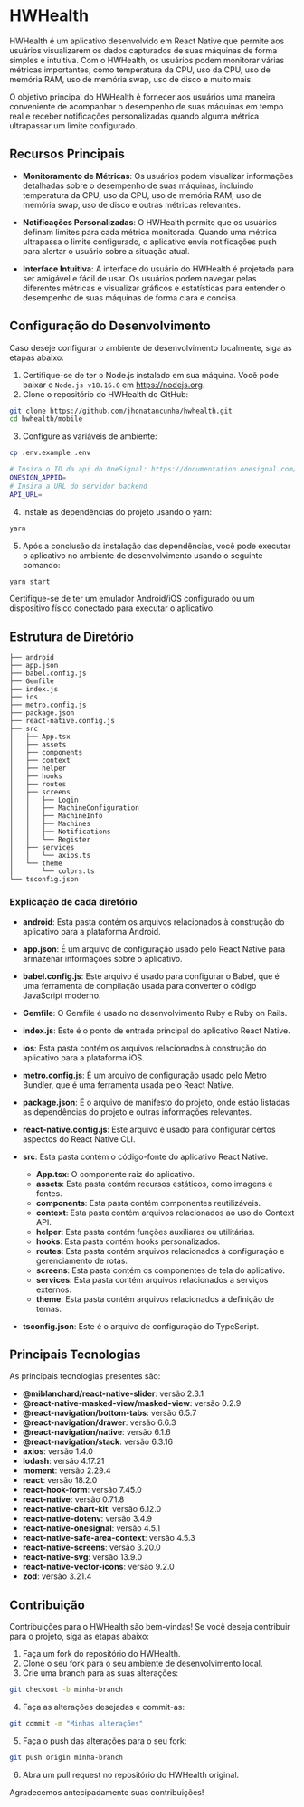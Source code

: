 # HWHealth

HWHealth é um aplicativo desenvolvido em React Native que permite aos usuários visualizarem os dados capturados de suas máquinas de forma simples e intuitiva. Com o HWHealth, os usuários podem monitorar várias métricas importantes, como temperatura da CPU, uso da CPU, uso de memória RAM, uso de memória swap, uso de disco e muito mais.

O objetivo principal do HWHealth é fornecer aos usuários uma maneira conveniente de acompanhar o desempenho de suas máquinas em tempo real e receber notificações personalizadas quando alguma métrica ultrapassar um limite configurado.

## Recursos Principais

- **Monitoramento de Métricas**: Os usuários podem visualizar informações detalhadas sobre o desempenho de suas máquinas, incluindo temperatura da CPU, uso da CPU, uso de memória RAM, uso de memória swap, uso de disco e outras métricas relevantes.

- **Notificações Personalizadas**: O HWHealth permite que os usuários definam limites para cada métrica monitorada. Quando uma métrica ultrapassa o limite configurado, o aplicativo envia notificações push para alertar o usuário sobre a situação atual.

- **Interface Intuitiva**: A interface do usuário do HWHealth é projetada para ser amigável e fácil de usar. Os usuários podem navegar pelas diferentes métricas e visualizar gráficos e estatísticas para entender o desempenho de suas máquinas de forma clara e concisa.


## Configuração do Desenvolvimento

Caso deseje configurar o ambiente de desenvolvimento localmente, siga as etapas abaixo:

1. Certifique-se de ter o Node.js instalado em sua máquina. Você pode baixar o `Node.js v18.16.0` em https://nodejs.org.
2. Clone o repositório do HWHealth do GitHub:

```bash
git clone https://github.com/jhonatancunha/hwhealth.git
cd hwhealth/mobile
```

3. Configure as variáveis de ambiente:

```bash
cp .env.example .env
```

```bash
# Insira o ID da api do OneSignal: https://documentation.onesignal.com/docs/keys-and-ids
ONESIGN_APPID=
# Insira a URL do servidor backend
API_URL=
```


4. Instale as dependências do projeto usando o yarn:

```bash
yarn
```

5. Após a conclusão da instalação das dependências, você pode executar o aplicativo no ambiente de desenvolvimento usando o seguinte comando:

```bash
yarn start
```

Certifique-se de ter um emulador Android/iOS configurado ou um dispositivo físico conectado para executar o aplicativo.


## Estrutura de Diretório

```
├── android
├── app.json
├── babel.config.js
├── Gemfile
├── index.js
├── ios
├── metro.config.js
├── package.json
├── react-native.config.js
├── src
│   ├── App.tsx
│   ├── assets
│   ├── components
│   ├── context
│   ├── helper
│   ├── hooks
│   ├── routes
│   ├── screens
│   │   ├── Login
│   │   ├── MachineConfiguration
│   │   ├── MachineInfo
│   │   ├── Machines
│   │   ├── Notifications
│   │   └── Register
│   ├── services
│   │   └── axios.ts
│   └── theme
│       └── colors.ts
└── tsconfig.json
```

### Explicação de cada diretório


- **android**: Esta pasta contém os arquivos relacionados à construção do aplicativo para a plataforma Android.
- **app.json**: É um arquivo de configuração usado pelo React Native para armazenar informações sobre o aplicativo.

- **babel.config.js**: Este arquivo é usado para configurar o Babel, que é uma ferramenta de compilação usada para converter o código JavaScript moderno.

- **Gemfile**: O Gemfile é usado no desenvolvimento Ruby e Ruby on Rails.

- **index.js**: Este é o ponto de entrada principal do aplicativo React Native.

- **ios**: Esta pasta contém os arquivos relacionados à construção do aplicativo para a plataforma iOS.

- **metro.config.js**: É um arquivo de configuração usado pelo Metro Bundler, que é uma ferramenta usada pelo React Native.

- **package.json**: É o arquivo de manifesto do projeto, onde estão listadas as dependências do projeto e outras informações relevantes.

- **react-native.config.js**: Este arquivo é usado para configurar certos aspectos do React Native CLI.

- **src**: Esta pasta contém o código-fonte do aplicativo React Native.
  - **App.tsx**: O componente raiz do aplicativo.
  - **assets**: Esta pasta contém recursos estáticos, como imagens e fontes.
  - **components**: Esta pasta contém componentes reutilizáveis.
  - **context**: Esta pasta contém arquivos relacionados ao uso do Context API.
  - **helper**: Esta pasta contém funções auxiliares ou utilitárias.
  - **hooks**: Esta pasta contém hooks personalizados.
  - **routes**: Esta pasta contém arquivos relacionados à configuração e gerenciamento de rotas.
  - **screens**: Esta pasta contém os componentes de tela do aplicativo.
  - **services**: Esta pasta contém arquivos relacionados a serviços externos.
  - **theme**: Esta pasta contém arquivos relacionados à definição de temas.

- **tsconfig.json**: Este é o arquivo de configuração do TypeScript.


## Principais Tecnologias

As principais tecnologias presentes são:

- **@miblanchard/react-native-slider**: versão 2.3.1
- **@react-native-masked-view/masked-view**: versão 0.2.9
- **@react-navigation/bottom-tabs**: versão 6.5.7
- **@react-navigation/drawer**: versão 6.6.3
- **@react-navigation/native**: versão 6.1.6
- **@react-navigation/stack**: versão 6.3.16
- **axios**: versão 1.4.0
- **lodash**: versão 4.17.21
- **moment**: versão 2.29.4
- **react**: versão 18.2.0
- **react-hook-form**: versão 7.45.0
- **react-native**: versão 0.71.8
- **react-native-chart-kit**: versão 6.12.0
- **react-native-dotenv**: versão 3.4.9
- **react-native-onesignal**: versão 4.5.1
- **react-native-safe-area-context**: versão 4.5.3
- **react-native-screens**: versão 3.20.0
- **react-native-svg**: versão 13.9.0
- **react-native-vector-icons**: versão 9.2.0
- **zod**: versão 3.21.4

## Contribuição

Contribuições para o HWHealth são bem-vindas! Se você deseja contribuir para o projeto, siga as etapas abaixo:

1. Faça um fork do repositório do HWHealth.
2. Clone o seu fork para o seu ambiente de desenvolvimento local.
3. Crie uma branch para as suas alterações:

```bash
git checkout -b minha-branch
```
4. Faça as alterações desejadas e commit-as:
   
```bash
git commit -m "Minhas alterações"
```

5. Faça o push das alterações para o seu fork:

```bash
git push origin minha-branch
```

6. Abra um pull request no repositório do HWHealth original.

Agradecemos antecipadamente suas contribuições!
